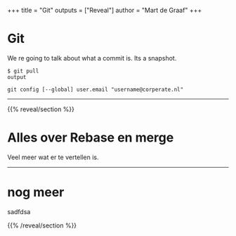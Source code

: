 +++
title = "Git"
outputs = ["Reveal"]
author = "Mart de Graaf"
+++

# Git

We re going to talk about what a commit is. Its a snapshot.

```shell{data-line-numbers="3,8-10"}
$ git pull
output
```

```console
git config [--global] user.email "username@corperate.nl"
```

---

{{% reveal/section %}}

# Alles over Rebase en merge
Veel meer wat er te vertellen is.


---

# nog meer

sadfdsa

{{% /reveal/section %}}
